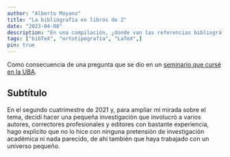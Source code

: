 ```yaml
---
author: "Alberto Moyano"
title: "La bibliografía en libros de 2"
date: "2023-04-08"
description: "En una compilación, ¿donde van las referencias bibliográficas?"
tags: ["bibTeX", "ortotipografía", "LaTeX",]
pin: true
---
```


Como consecuencia de una pregunta que se dio en un [seminario que cursé en la UBA](https://www.linkedin.com/groups/12515598/).

<!--more-->

## Subtítulo

En el segundo cuatrimestre de 2021 y, para ampliar mi mirada sobre el tema, decidí hacer una pequeña investigación que involucró a varios autores, correctores profesionales y editores con bastante experiencia, hago explícito que no lo hice con ninguna pretensión de investigación académica ni nada parecido, de ahí también que haya trabajado con un universo pequeño.







